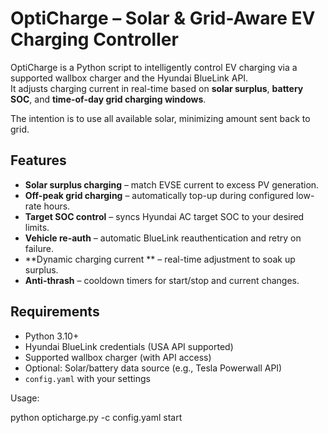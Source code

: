 # OptiCharge – Solar & Grid-Aware EV Charging Controller

OptiCharge is a Python script to intelligently control EV charging via a supported wallbox charger and the Hyundai BlueLink API.  
It adjusts charging current in real-time based on **solar surplus**, **battery SOC**, and **time-of-day grid charging windows**.

The intention is to use all available solar, minimizing amount sent
back to grid.

## Features

- **Solar surplus charging** – match EVSE current to excess PV generation.
- **Off-peak grid charging** – automatically top-up during configured low-rate hours.
- **Target SOC control** – syncs Hyundai AC target SOC to your desired limits.
- **Vehicle re-auth** – automatic BlueLink reauthentication and retry on failure.
- **Dynamic charging current ** – real-time adjustment to soak up surplus.
- **Anti-thrash** – cooldown timers for start/stop and current changes.

## Requirements

- Python 3.10+
- Hyundai BlueLink credentials (USA API supported)
- Supported wallbox charger (with API access)
- Optional: Solar/battery data source (e.g., Tesla Powerwall API)
- `config.yaml` with your settings

Usage:

python opticharge.py -c config.yaml start

